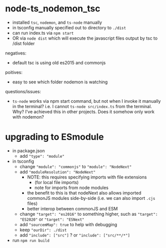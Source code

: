 # node-ts_nodemon_tsc

- installed `tsc`, `nodemon`, and `ts-node` manually
- in tsconfig manually specified out to directory to `./dist`
- can run index.ts via `npm start`
- OR via `node dist` which will execute the javascript files output by tsc to /dist folder


negatives:
- default tsc is using old es2015 and commonjs

poitives:
- easy to see which folder nodemon is watching


questions/issues:
- `ts-node` works via npm start command, but not when I invoke it manually in the terminal? i.e. I cannot `ts-node src/index.ts` from the terminal. Why? I've achieved this in other projects. Does it somehow only work with nodemon?



# upgrading to ESmodule
- in package.json
  - add `"type": "module"`
- in tsconfig
  - change `"module": "commonjs"` to `"module": "NodeNext"`
  - add `"moduleResolution": "NodeNext"`
    - NOTE: this requires specifying imports with file extensions
      - (for local file imports)
      - note for imports from node modules
    - the benefit to this is that nodeNext also allows imported commonJS modules side-by-side (i.e. we can also import `.cjs` files)
    - better interop between commonJS and ESM
  - change `"target": "es2016"` to something higher, such as  `"target": "ES2020"` or `"target": "ESNext"`
  - add `"sourcemMap": true` to help with debugging
  - keep `"ourDir": ./dist` 
  - add `"include": ["src"]` ? or `"include": ["src/**/*"]`
- run `npm run build` 